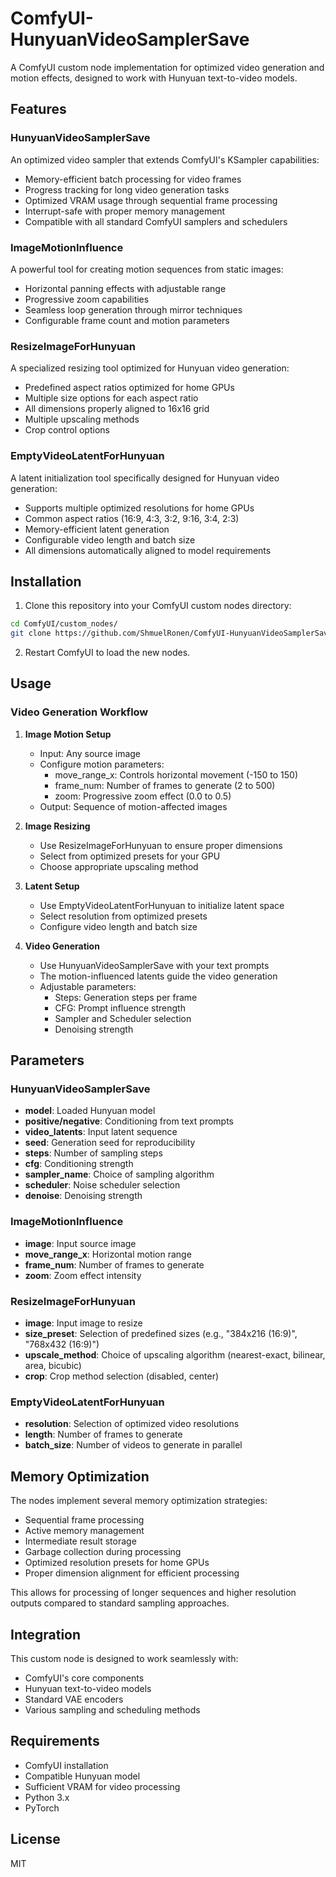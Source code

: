# ComfyUI-HunyuanVideoSamplerSave

A ComfyUI custom node implementation for optimized video generation and motion effects, designed to work with Hunyuan text-to-video models.

## Features

### HunyuanVideoSamplerSave
An optimized video sampler that extends ComfyUI's KSampler capabilities:
- Memory-efficient batch processing for video frames
- Progress tracking for long video generation tasks
- Optimized VRAM usage through sequential frame processing
- Interrupt-safe with proper memory management
- Compatible with all standard ComfyUI samplers and schedulers

### ImageMotionInfluence
A powerful tool for creating motion sequences from static images:
- Horizontal panning effects with adjustable range
- Progressive zoom capabilities
- Seamless loop generation through mirror techniques
- Configurable frame count and motion parameters

### ResizeImageForHunyuan
A specialized resizing tool optimized for Hunyuan video generation:
- Predefined aspect ratios optimized for home GPUs
- Multiple size options for each aspect ratio
- All dimensions properly aligned to 16x16 grid
- Multiple upscaling methods
- Crop control options

### EmptyVideoLatentForHunyuan
A latent initialization tool specifically designed for Hunyuan video generation:
- Supports multiple optimized resolutions for home GPUs
- Common aspect ratios (16:9, 4:3, 3:2, 9:16, 3:4, 2:3)
- Memory-efficient latent generation
- Configurable video length and batch size
- All dimensions automatically aligned to model requirements

## Installation

1. Clone this repository into your ComfyUI custom nodes directory:
```bash
cd ComfyUI/custom_nodes/
git clone https://github.com/ShmuelRonen/ComfyUI-HunyuanVideoSamplerSave.git
```

2. Restart ComfyUI to load the new nodes.

## Usage

### Video Generation Workflow

1. **Image Motion Setup**
   - Input: Any source image
   - Configure motion parameters:
     - move_range_x: Controls horizontal movement (-150 to 150)
     - frame_num: Number of frames to generate (2 to 500)
     - zoom: Progressive zoom effect (0.0 to 0.5)
   - Output: Sequence of motion-affected images

2. **Image Resizing**
   - Use ResizeImageForHunyuan to ensure proper dimensions
   - Select from optimized presets for your GPU
   - Choose appropriate upscaling method

3. **Latent Setup**
   - Use EmptyVideoLatentForHunyuan to initialize latent space
   - Select resolution from optimized presets
   - Configure video length and batch size

4. **Video Generation**
   - Use HunyuanVideoSamplerSave with your text prompts
   - The motion-influenced latents guide the video generation
   - Adjustable parameters:
     - Steps: Generation steps per frame
     - CFG: Prompt influence strength
     - Sampler and Scheduler selection
     - Denoising strength

## Parameters

### HunyuanVideoSamplerSave
- **model**: Loaded Hunyuan model
- **positive/negative**: Conditioning from text prompts
- **video_latents**: Input latent sequence
- **seed**: Generation seed for reproducibility
- **steps**: Number of sampling steps
- **cfg**: Conditioning strength
- **sampler_name**: Choice of sampling algorithm
- **scheduler**: Noise scheduler selection
- **denoise**: Denoising strength

### ImageMotionInfluence
- **image**: Input source image
- **move_range_x**: Horizontal motion range
- **frame_num**: Number of frames to generate
- **zoom**: Zoom effect intensity

### ResizeImageForHunyuan
- **image**: Input image to resize
- **size_preset**: Selection of predefined sizes (e.g., "384x216 (16:9)", "768x432 (16:9)")
- **upscale_method**: Choice of upscaling algorithm (nearest-exact, bilinear, area, bicubic)
- **crop**: Crop method selection (disabled, center)

### EmptyVideoLatentForHunyuan
- **resolution**: Selection of optimized video resolutions
- **length**: Number of frames to generate
- **batch_size**: Number of videos to generate in parallel

## Memory Optimization

The nodes implement several memory optimization strategies:
- Sequential frame processing
- Active memory management
- Intermediate result storage
- Garbage collection during processing
- Optimized resolution presets for home GPUs
- Proper dimension alignment for efficient processing

This allows for processing of longer sequences and higher resolution outputs compared to standard sampling approaches.

## Integration

This custom node is designed to work seamlessly with:
- ComfyUI's core components
- Hunyuan text-to-video models
- Standard VAE encoders
- Various sampling and scheduling methods

## Requirements

- ComfyUI installation
- Compatible Hunyuan model
- Sufficient VRAM for video processing
- Python 3.x
- PyTorch

## License

MIT
